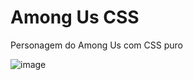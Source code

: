 # Among Us CSS
Personagem do Among Us com CSS puro

![image](https://github.com/Raupp-dev/Among_Uss_CSS/assets/63479617/3d655421-dc6d-4220-9f59-508a8d33183a)

